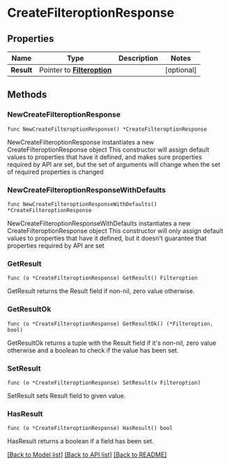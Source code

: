 # CreateFilteroptionResponse

## Properties

Name | Type | Description | Notes
------------ | ------------- | ------------- | -------------
**Result** | Pointer to [**Filteroption**](Filteroption.md) |  | [optional] 

## Methods

### NewCreateFilteroptionResponse

`func NewCreateFilteroptionResponse() *CreateFilteroptionResponse`

NewCreateFilteroptionResponse instantiates a new CreateFilteroptionResponse object
This constructor will assign default values to properties that have it defined,
and makes sure properties required by API are set, but the set of arguments
will change when the set of required properties is changed

### NewCreateFilteroptionResponseWithDefaults

`func NewCreateFilteroptionResponseWithDefaults() *CreateFilteroptionResponse`

NewCreateFilteroptionResponseWithDefaults instantiates a new CreateFilteroptionResponse object
This constructor will only assign default values to properties that have it defined,
but it doesn't guarantee that properties required by API are set

### GetResult

`func (o *CreateFilteroptionResponse) GetResult() Filteroption`

GetResult returns the Result field if non-nil, zero value otherwise.

### GetResultOk

`func (o *CreateFilteroptionResponse) GetResultOk() (*Filteroption, bool)`

GetResultOk returns a tuple with the Result field if it's non-nil, zero value otherwise
and a boolean to check if the value has been set.

### SetResult

`func (o *CreateFilteroptionResponse) SetResult(v Filteroption)`

SetResult sets Result field to given value.

### HasResult

`func (o *CreateFilteroptionResponse) HasResult() bool`

HasResult returns a boolean if a field has been set.


[[Back to Model list]](../README.md#documentation-for-models) [[Back to API list]](../README.md#documentation-for-api-endpoints) [[Back to README]](../README.md)


